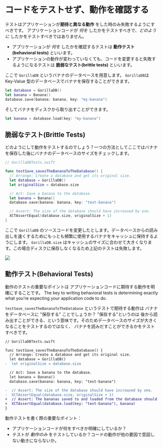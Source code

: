 # コードをテストせず、動作を確認する

テストはアプリケーションが**期待と異なる動作** をした時のみ失敗するようにすべきです。
アプリケーションコードが *何を* したかをテストすべきで、*どのように* したかをテストすべきではありません。

- アプリケーションが *何を* したかを確認するテストは **動作テスト(behavioral tests)** といいます。
- アプリケーションの動作が変わっていなくても、コードを変更すると失敗するようになるテストは **脆弱なテスト(brittle tests)** といいます。

ここで `GorillaDB` というバナナのデータベースを用意します。
`GorillaDB`は Key-Value 型のデータベースでバナナを保存することができます。

```swift
let database = GorillaDB()
let banana = Banana()
database.save(banana: banana, key: "my-banana")
```

そしてバナナをディスクから取り出すことができます。

```swift
let banana = database.load(key: "my-banana")
```

## 脆弱なテスト(Brittle Tests)

どのようにして動作をテストするのでしょう？一つの方法としてここではバナナを保存した後にバナナのデータベースのサイズをチェックします。

```swift
// GorillaDBTests.swift

func testSave_savesTheBananaToTheDatabase() {
  // Arrange: Create a database and get its original size.
  let database = GorillaDB()
  let originalSize = database.size

  // Act: Save a banana to the database.
  let banana = Banana()
  database.save(banana: banana, key: "test-banana")

  // Assert: The size of the database should have increased by one.
  XCTAssertEqual(database.size, originalSize + 1)
}
```

ここで `GorillaDB` のソースコードを変更したとします。データベースからの読み出しを速くするためにもっとも頻繁に使用するバナナをキャッシュに保持するようにします。
`GorillaDB.size` はキャッシュのサイズに合わせて大きくなります。この場合ディスクに保存しなくなるため上記のテストは失敗します。

![](http://cl.ly/image/0G2s3B3d2F3O/Screen%20Shot%202015-02-23%20at%204.07.32%20PM.png)

## 動作テスト(Behavioral Tests)

動作のテストの重要なポイントは アプリケーションコードに期待する動作を明確にすることです。
The key to writing behavioral tests is determining exactly what you're expecting
your application code to do.

`testSave_savesTheBananaToTheDatabase` というテストで期待する動作は バナナをデータベースに "保存する" ことでしょうか？
"保存する"というのは 後から読み出すことができる、という意味です。そのためデータベースのサイズが大きくなることをテストするのではなく、
バナナを読みだすことができるかをテストすべきです。


```diff
// GorillaDBTests.swift

func testSave_savesTheBananaToTheDatabase() {
  // Arrange: Create a database and get its original size.
  let database = GorillaDB()
-  let originalSize = database.size

  // Act: Save a banana to the database.
  let banana = Banana()
  database.save(banana: banana, key: "test-banana")

-  // Assert: The size of the database should have increased by one.
-  XCTAssertEqual(database.size, originalSize + 1)
+  // Assert: The bananas saved to and loaded from the database should be the same.
+  XCTAssertEqual(database.load(key: "test-banana"), banana)
}
```

動作テストを書く際の重要なポイント：

- アプリケーションコードが何をすべきか明確にしているか？
- テストが *動作のみ* をテストしているか？コードの動作が他の要因で意図しない動きにならないか。
